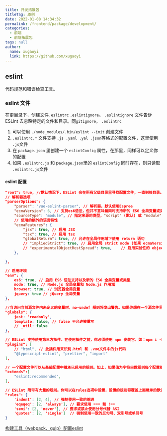 ```yaml
---
title: 开发拓展包
titleTag: 原创
date: 2022-01-08 14:34:32
permalink: /frontend/package/development/
categories: 
  - 前端
  - 前端拓展包
tags: null
author: 
  name: xugaoyi
  link: https://github.com/xugaoyi
---
```

## eslint 
代码规范和错误检查工具。
### eslint 文件
在更目录下，创建文件`.eslintrc` `.eslintignore`。
`.eslintignore` 文件告诉 ESLint 去忽略特定的文件和目录。同`gitignore`。
`.eslintrc` 

1. 可以使用 `./node_modules/.bin/eslint --init` 创建文件
2. `.eslintrc.*` 文件支持 `.js .yaml .yal .json`等格式的配置文件，这里使用 `.js`文件
3. 在 `package.json` 里创建一个 `eslintConfig` 属性，在那里，同样可以定义你的配置
4. 如果 `.eslintrc.js` 和 p`ackage.json`里的 `eslintConfig` 同时存在，则只读取 `.eslintrc.js`文件
#### eslint 配置
```json
"root": true, //默认情况下，ESLint 会在所有父级目录里寻找配置文件，一直到根目录。如果发现配置文件中有 “root”: true，它就会停止在父级目录中寻找
// 解析器选项
"parserOptions": {
	"parser": "vue-eslint-parser", // 解析器，默认使用Espree
    "ecmaVersion": 6, // 支持es6语法，但并不意味着同时支持新的 ES6 全局变量或类型（比如 Set 等新类型）
    "sourceType": "module",	// 指定来源的类型，"script" (默认) 或 "module"（如果你的代码是 ECMAScript 模块)
    // 使用的额外的语言特性
    "ecmaFeatures": {
        "jsx": true, // 启用 JSX
        "tsx": true, // 启用 tsx
        "globalReturn": true, // 允许在全局作用域下使用 return 语句
        // "impliedStrict": true, // 启用全局 strict mode (如果 ecmaVersion 是 5 或更高)
        // "experimentalObjectRestSpread": true,	// 启用实验性的 object rest/spread properties 支持。(重要：这是一个实验性的功能,在未来可能会有明显改变。 建议你写的规则 不要 依赖该功能，除非当它发生改变时你愿意承担维护成本。)
    },

},

// 启用环境
"env": {
    es6: true, // 启用 ES6 语法支持以及新的 ES6 全局变量或类型
    node: true, // Node.js 全局变量和 Node.js 作用域
    browser: true, // 浏览器全局变量
    jquery: true // jQuery 全局变量
},

//当访问当前源文件内未定义的变量时，no-undef 规则将发出警告。如果你想在一个源文件里使用全局变量，推荐你在 ESLint 中定义这些全局变量，这样 ESLint 就不会发出警告了。
"globals": {
    jest: 'readonly',
    template: false, // false 不允许被重写
    // _util: false
},

// ESLint 支持使用第三方插件。在使用插件之前，你必须使用 npm 安装它。如：npm i -D eslint-plugin-html。在配置文件里配置插件时，可以使用 plugins 关键字来存放插件名字的列表。插件名称可以省略 eslint-plugin- 前缀。
"plugins": [
    // "html", // 此插件用来识别.html 和 .vue文件中的js代码
    "@typescript-eslint", "prettier", "import"
],

// 一个配置文件可以从基础配置中继承已启用的规则。如上，如果值为字符串数组则每个配置继承它前面的配置。值为 “eslint:recommended” 的 extends 属性启用了eslint默认的规则，请参考：https://cn.eslint.org/docs/rules/
"extends":[
    "eslint:recommended",
],

// ESLint 附带有大量的规则。你可以在rules选项中设置，设置的规则将覆盖上面继承的默认规则。
"rules": {
	'indent': [2, 4], // 强制使用一致的缩进
    'eqeqeq': [2, 'always'], // 要求使用 === 和 !==
    'semi': [2, 'never'], // 要求或禁止使用分号代替 ASI 
    'quotes': [2, 'single']  // 强制使用一致的反勾号、双引号或单引号
}


```
[构建工具（webpack、gulp）配置eslint](https://blog.csdn.net/guang_s/article/details/90296263)